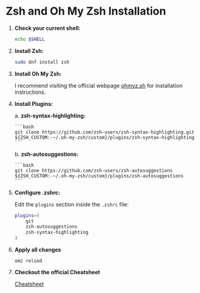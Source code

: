# Zsh and Oh My Zsh Installation

1.  **Check your current shell:**

    ```bash
    echo $SHELL
    ```

2.  **Install Zsh:**

    ```bash
    sudo dnf install zsh
    ```

3.  **Install Oh My Zsh:**

    I recommend visiting the official webpage [ohmyz.sh](https://ohmyz.sh/) for installation instructions.

4.  **Install Plugins:**

    a. **zsh-syntax-highlighting:**

        ```bash
        git clone https://github.com/zsh-users/zsh-syntax-highlighting.git ${ZSH_CUSTOM:-~/.oh-my-zsh/custom}/plugins/zsh-syntax-highlighting
        ```

    b. **zsh-autosuggestions:**

        ```bash
        git clone https://github.com/zsh-users/zsh-autosuggestions ${ZSH_CUSTOM:-~/.oh-my-zsh/custom}/plugins/zsh-autosuggestions
        ```

5.  **Configure .zshrc:**

    Edit the `plugins` section inside the `.zshrc` file:

    ```bash
    plugins=(
        git
        zsh-autosuggestions
        zsh-syntax-highlighting
    )
    ```

6.  **Apply all changes**

    `omz reload`

7.  **Checkout the official Cheatsheet**

    [Cheatsheet](https://github.com/ohmyzsh/ohmyzsh/wiki/Cheatsheet)
